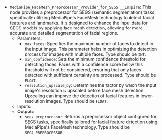 - `MediaPipe_FaceMesh_Preprocessor_Provider_for_SEGS __Inspire`: This node provides a preprocessor for SEGS (semantic segmentation) tasks, specifically utilizing MediaPipe's FaceMesh technology to detect facial features and landmarks. It is designed to enhance the input data for SEGS models by applying face mesh detection, allowing for more accurate and detailed segmentation of facial regions.
    - Parameters:
        - `max_faces`: Specifies the maximum number of faces to detect in the input image. This parameter helps in optimizing the detection process for images with multiple faces. Type should be `INT`.
        - `min_confidence`: Sets the minimum confidence threshold for detecting faces. Faces with a confidence score below this threshold will not be considered, ensuring that only faces detected with sufficient certainty are processed. Type should be `FLOAT`.
        - `resolution_upscale_by`: Determines the factor by which the input image's resolution is upscaled before face mesh detection. Upscaling can improve the detection of facial features in lower-resolution images. Type should be `FLOAT`.
    - Inputs:
    - Outputs:
        - `segs_preprocessor`: Returns a preprocessor object configured for SEGS tasks, specifically tailored for facial feature detection using MediaPipe's FaceMesh technology. Type should be `SEGS_PREPROCESSOR`.

